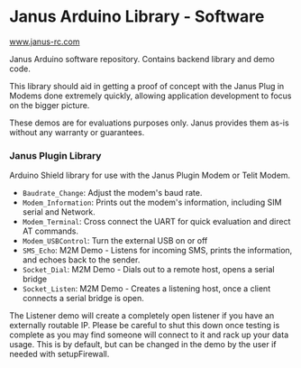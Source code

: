 Janus Arduino Library - Software
===

www.janus-rc.com

Janus Arduino software repository. Contains backend library and demo code.

This library should aid in getting a proof of concept with the Janus Plug in Modems done extremely 
quickly, allowing application development to focus on the bigger picture.

These demos are for evaluations purposes only. Janus provides them as-is without any warranty or guarantees. 

### Janus Plugin Library
Arduino Shield library for use with the Janus Plugin Modem or Telit Modem.

* `Baudrate_Change`: Adjust the modem's baud rate.
* `Modem_Information`: Prints out the modem's information, including SIM serial and Network.
* `Modem_Terminal`: Cross connect the UART for quick evaluation and direct AT commands.
* `Modem_USBControl`: Turn the external USB on or off
* `SMS_Echo`: M2M Demo - Listens for incoming SMS, prints the information, and echoes back to the sender.
* `Socket_Dial`: M2M Demo - Dials out to a remote host, opens a serial bridge
* `Socket_Listen`: M2M Demo - Creates a listening host, once a client connects a serial bridge is open.

The Listener demo will create a completely open listener if you have an externally routable IP. Please be careful to shut this down
once testing is complete as you may find someone will connect to it and rack up your data usage. This is by default, but can be changed
in the demo by the user if needed with setupFirewall.





